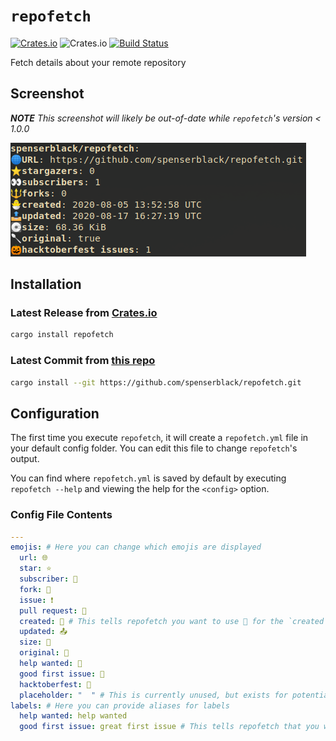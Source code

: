 # `repofetch`

[![Crates.io](https://img.shields.io/crates/v/repofetch?logo=rust)](https://crates.io/crates/repofetch)
![Crates.io](https://img.shields.io/crates/d/repofetch?logo=rust)
[![Build Status](https://travis-ci.com/spenserblack/repofetch.svg?branch=master)](https://travis-ci.com/spenserblack/repofetch)

Fetch details about your remote repository

## Screenshot

*__NOTE__ This screenshot will likely be out-of-date while `repofetch`'s version < 1.0.0*

![screenshot](https://github.com/spenserblack/repofetch/blob/master/images/screenshot.png?raw=true)

## Installation

### Latest Release from [Crates.io][crates.io]

```bash
cargo install repofetch
```

### Latest Commit from [this repo](https://github.com/spenserblack/repofetch)

```bash
cargo install --git https://github.com/spenserblack/repofetch.git
```

## Configuration

The first time you execute `repofetch`, it will create a `repofetch.yml` file in your default
config folder. You can edit this file to change `repofetch`'s output.

You can find where `repofetch.yml` is saved by default by executing `repofetch --help` and viewing
the help for the `<config>` option.

### Config File Contents

```yml
---
emojis: # Here you can change which emojis are displayed
  url: 🌐
  star: ⭐
  subscriber: 👀
  fork: 🔱
  issue: ❗
  pull request: 🔀
  created: 🎉 # This tells repofetch you want to use 🎉 for the `created` stat instead of the default (🐣)
  updated: 📤
  size: 💽
  original: 🥄
  help wanted: 🙇
  good first issue: 🔰
  hacktoberfest: 🎃
  placeholder: "  " # This is currently unused, but exists for potential future usage
labels: # Here you can provide aliases for labels
  help wanted: help wanted
  good first issue: great first issue # This tells repofetch that you want to search `label:"great first issue"` for good first issues
```

[crates.io]: https://crates.io/crates/repofetch
